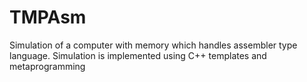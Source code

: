 # TMPAsm
Simulation of a computer with memory which handles assembler type language. Simulation is implemented using C++ templates and metaprogramming
